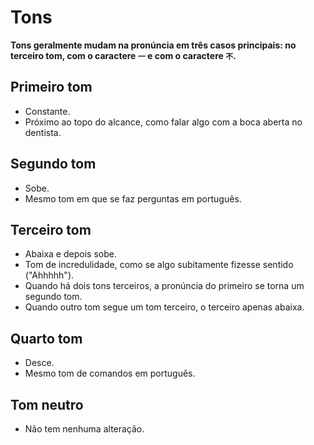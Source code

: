 # Tons

**Tons geralmente mudam na pronúncia em três casos principais: no terceiro tom, com o caractere `一` e com o caractere `不`.**

## Primeiro tom

-   Constante.
-   Próximo ao topo do alcance, como falar algo com a boca aberta no dentista.

## Segundo tom

-   Sobe.
-   Mesmo tom em que se faz perguntas em português.

## Terceiro tom

-   Abaixa e depois sobe.
-   Tom de incredulidade, como se algo subitamente fizesse sentido ("Ahhhhh").
-   Quando há dois tons terceiros, a pronúncia do primeiro se torna um segundo tom.
-   Quando outro tom segue um tom terceiro, o terceiro apenas abaixa.

## Quarto tom

-   Desce.
-   Mesmo tom de comandos em português.

## Tom neutro

-   Não tem nenhuma alteração.
